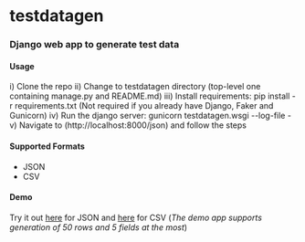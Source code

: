 # testdatagen

### Django web app to generate test data

#### Usage
i) Clone the repo
ii) Change to testdatagen directory (top-level one containing manage.py and README.md)
iii) Install requirements: pip install -r requirements.txt  (Not required if you already have Django, Faker and Gunicorn)
iv) Run the django server: gunicorn testdatagen.wsgi --log-file -
v) Navigate to (http://localhost:8000/json) and follow the steps

#### Supported Formats
- JSON
- CSV

#### Demo
Try it out [here](https://testdatagen.herokuapp.com/json/) for JSON and [here](https://testdatagen.herokuapp.com/csv/) for CSV
(*The demo app supports generation of 50 rows and 5 fields at the most*)
